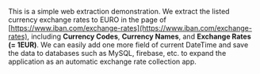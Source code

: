 This is a simple web extraction demonstration. We extract the listed currency exchange rates to EURO in the page of [https://www.iban.com/exchange-rates](https://www.iban.com/exchange-rates), including   **Currency Codes**, **Currency Names**, and **Exchange Rates (= 1EUR)**. We can easily add one more field of current DateTime and save the data to databases such as MySQL, firebase, etc. to expand the application as an automatic exchange rate collection app.




